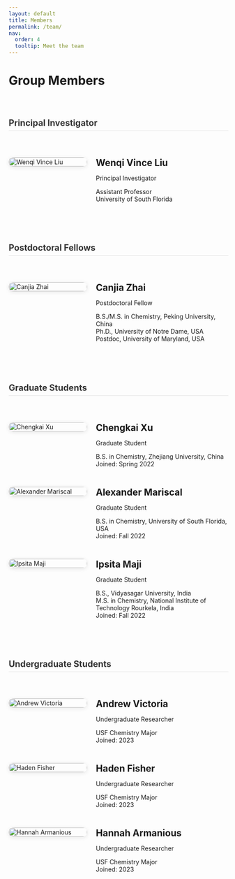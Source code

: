 ```yaml
---
layout: default
title: Members
permalink: /team/
nav:
  order: 4
  tooltip: Meet the team
---
```


<style>
.people-list {
  display: flex;
  flex-direction: column;
  gap: 50px;
  margin-top: 40px;
}

.person-group {
  display: flex;
  flex-direction: column;
  gap: 30px;
}

.person-row {
  display: flex;
  align-items: flex-start;
  gap: 20px;
  flex-wrap: wrap;
}

.person-image {
  flex: 0 0 180px;
  max-width: 180px;
}

.person-image img {
  width: 100%;
  height: auto;
  border-radius: 10px;
  box-shadow: 0 2px 10px rgba(0, 0, 0, 0.1);
}

.person-info {
  flex: 1;
  min-width: 220px;
}

.person-info h2 {
  margin: 0 0 6px 0;
}

h3.group-title {
  margin-bottom: 10px;
  font-size: 1.4em;
  color: #333;
  border-bottom: 2px solid #eee;
  padding-bottom: 5px;
}
</style>

# Group Members

<div class="people-list">

<!-- PI -->
<h3 class="group-title">Principal Investigator</h3>
<div class="person-group">
  <div class="person-row">
    <div class="person-image">
      <img src="{{ '/assets/images/wenqi-liu.jpg' | relative_url }}" alt="Wenqi Vince Liu" />
    </div>
    <div class="person-info">
      <h2>Wenqi Vince Liu</h2>
      <p class="position">Principal Investigator</p>
      <p>Assistant Professor<br/>University of South Florida</p>
    </div>
  </div>
</div>

<!-- Postdoc -->
<h3 class="group-title">Postdoctoral Fellows</h3>
<div class="person-group">
  <div class="person-row">
    <div class="person-image">
      <img src="{{ '/assets/images/canjia-zhai.jpg' | relative_url }}" alt="Canjia Zhai" />
    </div>
    <div class="person-info">
      <h2>Canjia Zhai</h2>
      <p class="position">Postdoctoral Fellow</p>
      <p>B.S./M.S. in Chemistry, Peking University, China<br/>
         Ph.D., University of Notre Dame, USA<br/>
         Postdoc, University of Maryland, USA</p>
    </div>
  </div>
</div>

<!-- Graduate Students -->
<h3 class="group-title">Graduate Students</h3>
<div class="person-group">
  <div class="person-row">
    <div class="person-image">
      <img src="{{ '/assets/images/chengkai-xu.png' | relative_url }}" alt="Chengkai Xu" />
    </div>
    <div class="person-info">
      <h2>Chengkai Xu</h2>
      <p class="position">Graduate Student</p>
      <p>B.S. in Chemistry, Zhejiang University, China<br/>Joined: Spring 2022</p>
    </div>
  </div>

  <div class="person-row">
    <div class="person-image">
      <img src="{{ '/assets/images/alex-mariscal.png' | relative_url }}" alt="Alexander Mariscal" />
    </div>
    <div class="person-info">
      <h2>Alexander Mariscal</h2>
      <p class="position">Graduate Student</p>
      <p>B.S. in Chemistry, University of South Florida, USA<br/>Joined: Fall 2022</p>
    </div>
  </div>

  <div class="person-row">
    <div class="person-image">
      <img src="{{ '/assets/images/ipsita-maji.jpeg' | relative_url }}" alt="Ipsita Maji" />
    </div>
    <div class="person-info">
      <h2>Ipsita Maji</h2>
      <p class="position">Graduate Student</p>
      <p>B.S., Vidyasagar University, India<br/>
         M.S. in Chemistry, National Institute of Technology Rourkela, India<br/>Joined: Fall 2022</p>
    </div>
  </div>
</div>

<!-- Undergraduate Students -->
<h3 class="group-title">Undergraduate Students</h3>
<div class="person-group">
  <div class="person-row">
    <div class="person-image">
      <img src="{{ '/assets/images/andrew-victoria.jpeg' | relative_url }}" alt="Andrew Victoria" />
    </div>
    <div class="person-info">
      <h2>Andrew Victoria</h2>
      <p class="position">Undergraduate Researcher</p>
      <p>USF Chemistry Major<br/>Joined: 2023</p>
    </div>
  </div>

  <div class="person-row">
    <div class="person-image">
      <img src="{{ '/assets/images/haden-fisher.jpeg' | relative_url }}" alt="Haden Fisher" />
    </div>
    <div class="person-info">
      <h2>Haden Fisher</h2>
      <p class="position">Undergraduate Researcher</p>
      <p>USF Chemistry Major<br/>Joined: 2023</p>
    </div>
  </div>

  <div class="person-row">
    <div class="person-image">
      <img src="{{ '/assets/images/hannah-armanious.png' | relative_url }}" alt="Hannah Armanious" />
    </div>
    <div class="person-info">
      <h2>Hannah Armanious</h2>
      <p class="position">Undergraduate Researcher</p>
      <p>USF Chemistry Major<br/>Joined: 2023</p>
    </div>
  </div>
</div>

</div>
